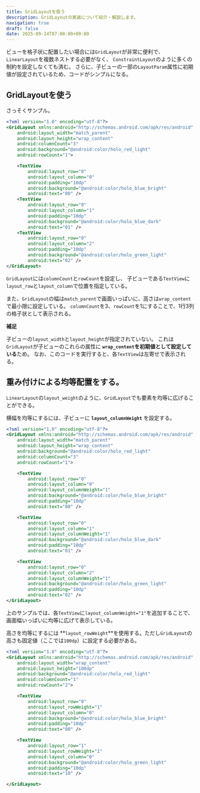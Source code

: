 ```yaml
---
title: GridLayoutを扱う
description: GridLayoutの実装について紹介・解説します。
navigation: true
draft: false
date: 2025-09-24T07:00:00+09:00
---
```


ビューを格子状に配置したい場合には`GridLayout`が非常に便利で、`LinearLayout`を複数ネストする必要がなく、
`ConstraintLayout`のように多くの制約を設定しなくても済む。
さらに、子ビューの一部の`LayoutParam`属性に初期値が設定されているため、コードがシンプルになる。

## GridLayoutを使う

さっそくサンプル。

```xml
<?xml version="1.0" encoding="utf-8"?>
<GridLayout xmlns:android="http://schemas.android.com/apk/res/android"
    android:layout_width="match_parent"
    android:layout_height="wrap_content"
    android:columnCount="3"
    android:background="@android:color/holo_red_light"
    android:rowCount="1">

    <TextView
        android:layout_row="0"
        android:layout_column="0"
        android:padding="10dp"
        android:background="@android:color/holo_blue_bright"
        android:text="00" />
    <TextView
        android:layout_row="0"
        android:layout_column="1"
        android:padding="10dp"
        android:background="@android:color/holo_blue_dark"
        android:text="01" />
    <TextView
        android:layout_row="0"
        android:layout_column="2"
        android:padding="10dp"
        android:background="@android:color/holo_green_light"
        android:text="02" />
</GridLayout>
```

`GridLayout`には`columnCount`と`rowCount`を設定し、
子ビューである`TextView`に`layout_row`と`layout_column`で位置を指定している。

また、`GridLayout`の幅は`match_parent`で画面いっぱいに、高さは`wrap_content`で最小限に設定している。
`columnCount`を3、`rowCount`を1にすることで、1行3列の格子状として表示される。


**補足**

子ビューの`layout_width`と`layout_height`が指定されていない。
これは`GridLayout`が子ビューのこれらの属性に **`wrap_content`を初期値として設定している**ため。
なお、このコードを実行すると、各`TextView`は左寄せで表示される。

## 重み付けによる均等配置をする。

`LinearLayout`の`layout_weight`のように、`GridLayout`でも要素を均等に広げることができる。

横幅を均等にするには、子ビューに **`layout_columnWeight`** を設定する。

```xml
<?xml version="1.0" encoding="utf-8"?>
<GridLayout xmlns:android="http://schemas.android.com/apk/res/android"
    android:layout_width="match_parent"
    android:layout_height="wrap_content"
    android:background="@android:color/holo_red_light"
    android:columnCount="3"
    android:rowCount="1">

    <TextView
        android:layout_row="0"
        android:layout_column="0"
        android:layout_columnWeight="1"
        android:background="@android:color/holo_blue_bright"
        android:padding="10dp"
        android:text="00" />

    <TextView
        android:layout_row="0"
        android:layout_column="1"
        android:layout_columnWeight="1"
        android:background="@android:color/holo_blue_dark"
        android:padding="10dp"
        android:text="01" />

    <TextView
        android:layout_row="0"
        android:layout_column="2"
        android:layout_columnWeight="1"
        android:background="@android:color/holo_green_light"
        android:padding="10dp"
        android:text="02" />
</GridLayout>
```

上のサンプルでは、各`TextView`に`layout_columnWeight="1"`を追加することで、画面幅いっぱいに均等に広げて表示している。

高さを均等にするには **`layout_rowWeight`**を使用する。ただし`GridLayout`の高さも固定値（ここでは`100dp`）に設定する必要がある。

```xml
<?xml version="1.0" encoding="utf-8"?>
<GridLayout xmlns:android="http://schemas.android.com/apk/res/android"
    android:layout_width="wrap_content"
    android:layout_height="100dp"
    android:background="@android:color/holo_red_light"
    android:columnCount="1"
    android:rowCount="2">

    <TextView
        android:layout_row="0"
        android:layout_rowWeight="1"
        android:layout_column="0"
        android:background="@android:color/holo_blue_bright"
        android:padding="10dp"
        android:text="00" />

    <TextView
        android:layout_row="1"
        android:layout_rowWeight="1"
        android:layout_column="0"
        android:background="@android:color/holo_green_light"
        android:padding="10dp"
        android:text="10" />

</GridLayout>
```
